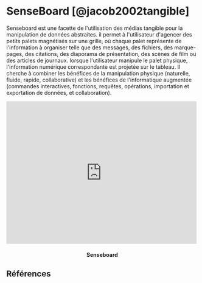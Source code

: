 # SenseBoard [@jacob2002tangible]

Senseboard est une facette de l'utilisation des médias tangible pour la manipulation de données abstraites. il permet à l'utilisateur d'agencer des petits palets magnétisés sur une grille, où chaque palet représente de l'information à organiser telle que des messages, des fichiers, des marque-pages, des citations, des diaporama de présentation, des scènes de film ou des articles de journaux. lorsque l'utilisateur manipule le palet physique, l'information numérique correspondante est projetée sur le tableau. Il cherche à combiner les bénéfices de la manipulation physique (naturelle, fluide, rapide, collaborative) et les bénéfices de l'informatique augmentée (commandes interactives, fonctions, requêtes, opérations, importation et exportation de données, et collaboration).

<iframe src="https://player.vimeo.com/video/49088700" width="500" height="375" frameborder="0" webkitallowfullscreen mozallowfullscreen allowfullscreen></iframe>
<h4 style="text-align:center">Senseboard</h4>

## Références